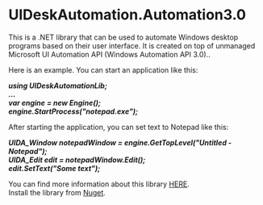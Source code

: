 # UIDeskAutomation.Automation3.0
This is a .NET library that can be used to automate Windows desktop programs based on their user interface. It is created on top of unmanaged Microsoft UI Automation API (Windows Automation API 3.0)..

Here is an example. You can start an application like this:

<i><b>using UIDeskAutomationLib;<br>
...<br>
var engine = new Engine();<br>
engine.StartProcess("notepad.exe");<br></b></i>

After starting the application, you can set text to Notepad like this:

<i><b>UIDA_Window notepadWindow = engine.GetTopLevel("Untitled - Notepad");<br>
UIDA_Edit edit = notepadWindow.Edit();<br>
edit.SetText("Some text");<br></b></i>

You can find more information about this library <a href="http://automationspy.freecluster.eu/uideskautomation_unmanaged.html">HERE</a>.<br>
Install the library from <a href="https://www.nuget.org/packages/UIDeskAutomation.Automation3.0/">Nuget</a>.
